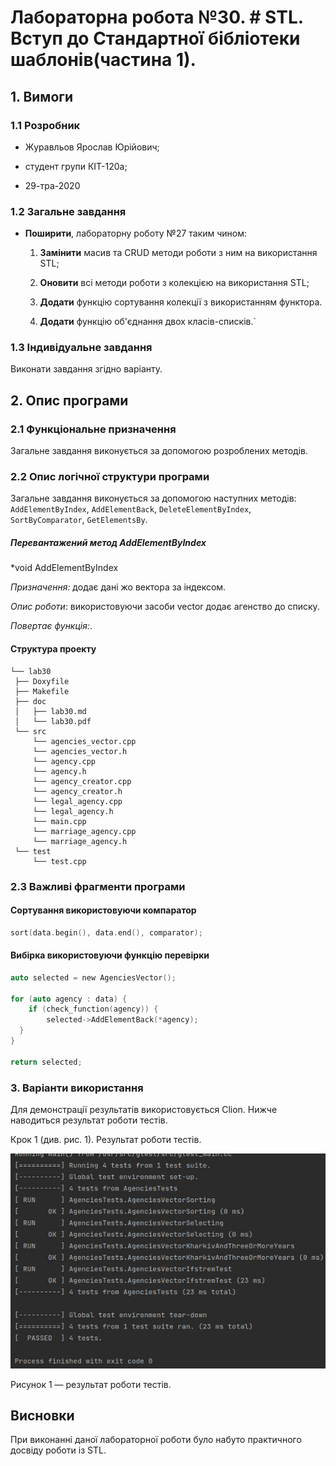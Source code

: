 ﻿# Лабораторна робота №30. # STL. Вступ до Стандартної бібліотеки шаблонів(частина 1).

## 1. Вимоги

### 1.1 Розробник

-   Журавльов Ярослав Юрійович;
    
-   студент групи КІТ-120а;
    
-   29-тра-2020
    

### 1.2 Загальне завдання

-   **Поширити**, лабораторну роботу №27 таким чином:
    1.  **Замінити**  масив та CRUD методи роботи з ним на використання STL;
        
    2.  **Оновити**  всі методи роботи з колекцією на використання STL;
        
    3.  **Додати**  функцію сортування колекції з використанням функтора.
        
    4.  **Додати**  функцію об'єднання двох класів-списків.`

### 1.3 Індивідуальне завдання

Виконати завдання згідно варіанту.

## 2. Опис програми

### 2.1 Функціональне призначення
Загальне завдання виконується за допомогою розроблених методів.

### 2.2 Опис логічної структури програми
Загальне завдання виконується за допомогою наступних методів: `AddElementByIndex`, `AddElementBack`, `DeleteElementByIndex`, `SortByComparator`, `GetElementsBy`.
##### _Перевантажений метод  AddElementByIndex_

*void AddElementByIndex

_Призначення:_ додає дані жо вектора за індексом.

_Опис роботи_: використовуючи засоби vector додає агенство до списку.

_Повертає функція:_.

#### Структура проекту

```
└── lab30
 ├── Doxyfile
 ├── Makefile
 ├── doc
 │   ├── lab30.md
 │   └── lab30.pdf
 └── src
	 └── agencies_vector.cpp
  	 └── agencies_vector.h
  	 └── agency.cpp
  	 └── agency.h
  	 └── agency_creator.cpp
  	 └── agency_creator.h
  	 └── legal_agency.cpp
  	 └── legal_agency.h
  	 └── main.cpp
  	 └── marriage_agency.cpp
  	 └── marriage_agency.h
 └── test
	 └── test.cpp
```

### 2.3 Важливі фрагменти програми
#### Сортування використовуючи компаратор
```c
sort(data.begin(), data.end(), comparator);
```
#### Вибірка використовуючи функцію перевірки
```c
auto selected = new AgenciesVector();  
  
for (auto agency : data) {  
    if (check_function(agency)) {  
        selected->AddElementBack(*agency);  
  }  
}  
  
return selected;
```
### 3. Варіанти використання

Для демонстрації результатів використовується Clion. Нижче наводиться результат роботи тестів.

Крок 1 (див. рис. 1). Результат роботи тестів. 

![](https://github.com/yzet/Programming/blob/main/lab30/doc/assets/tests.jpg) 

Рисунок 1 — результат роботи тестів.

## Висновки

При виконанні даної лабораторної роботи було набуто практичного досвіду роботи із STL.
